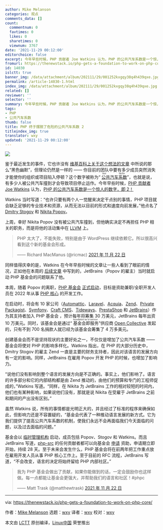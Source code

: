 ```yaml
---
author: Mike Melanson
categories: 观点
comments_data: []
count:
  commentnum: 0
  favtimes: 0
  likes: 0
  sharetimes: 0
  viewnum: 3767
date: '2021-11-29 00:12:00'
editorchoice: false
excerpt: 今年早些时候，PHP 贡献者 Joe Watkins 认为，PHP 的公共汽车系数是一个惊人的数字，即 2！
fromurl: https://thenewstack.io/php-gets-a-foundation-to-work-on-php-core/
id: 14030
islctt: true
banner_img: /data/attachment/album/202111/29/001252kxgqy38q4h439qxe.jpg
permalink: /article-14030-1.html
index_img: /data/attachment/album/202111/29/001252kxgqy38q4h439qxe.jpg.thumb.jpg
related: []
reviewer: ''
selector: ''
summary: 今年早些时候，PHP 贡献者 Joe Watkins 认为，PHP 的公共汽车系数是一个惊人的数字，即 2！
tags:
- PHP
- 公共汽车系数
thumb: false
title: PHP 终于摆脱了危险的公共汽车系数 2
titleindex_img: true
translator: wxy
updated: '2021-11-29 00:12:00'
---
```


![](/data/attachment/album/202111/29/001252kxgqy38q4h439qxe.jpg)


鉴于最近发生的事件，它也许没有 [维基百科上关于这个想法的文章](https://en.wikipedia.org/wiki/Bus_factor) 中所说的那么“黑色幽默”，但理论仍然是一样的 —— 你目前的团队中要有多少成员突然消失才能使你的组织或项目陷入停顿？这个数字被称为“<ruby> <a href="https://en.wikipedia.org/wiki/Bus_factor">  公共汽车系数 </a> <rp>  （ </rp> <rt>  bus factor </rt> <rp>  ） </rp></ruby>”，也就是说，有多少人被公共汽车撞到才会导致项目停止运作。今年早些时候，[PHP 贡献者 Joe Watkins](https://github.com/krakjoe) 认为，[PHP 的公共汽车系数是一个惊人的数字，即 2！](https://blog.krakjoe.ninja/2021/05/avoiding-busses.html)


Watkins 当时写道：“也许只要有两个人一觉醒来决定干点别的事情，PHP 项目就会缺乏足够的专业技术和资源，从而无法以目前的形式和速度向前发展，”他点名了 [Dmitry Stogov](https://twitter.com/dstogov?lang=en) 和 [Nikita Popov](https://twitter.com/nikita_ppv?lang=en)。


上周，幸好 Nikita Popov 没有被公共汽车撞到，但他确实决定不再担任 PHP 相关的职务，而是将他的活动集中在 [LLVM](https://llvm.org/) 上。



> 
> PHP 太大了，不能失败，特别是由于 WordPress 继续依赖它。所以很高兴看到这个新的基金会形成。
> 
> 
> —— Richard MacManus (@ricmac) [2021 年 11 月 22 日](https://t.co/3wulgfM0eq)
> 
> 
> 


同样值得庆幸的是，Watkins 在今年早些时候的文章让一些人看到了眼前的情况，正如他在本周的 [后续文章](https://blog.krakjoe.ninja/2021/11/2-1.html) 中写到的，JetBrains（Popov 的雇主）当时就启动 PHP 基金会的问题联系了他。


本周，随着 Popov 的离职，[PHP 基金会](https://opencollective.com/phpfoundation) [正式启动](https://blog.jetbrains.com/phpstorm/2021/11/the-php-foundation/)，目标是资助兼职/全职开发人员在 2022 年从事 [PHP 核心](https://github.com/php/php-src) 的开发工作。


在启动时，将会有 10 家公司（[Automattic](https://automattic.com/)、[Laravel](https://laravel.com/)、[Acquia](https://www.acquia.com/)、[Zend](https://www.zend.com/)、[Private Packagist](https://packagist.com/)、[Symfony](https://symfony.com/)、[Craft CMS](https://craftcms.com/)、[Tideways](https://tideways.com/)、[PrestaShop](https://www.prestashop.com/) 和 [JetBrains](https://www.jetbrains.com/)）作为其支持者加入 PHP 基金会 ，预计每年将筹集 30 万美元，JetBrains 每年出资 10 万美元。同时，该基金会是通过“<ruby> 基金会即服务 <rp>  （ </rp> <rt>  foundation-as-a-service </rt> <rp>  ） </rp></ruby>”供应商 [Open Collective](https://opencollective.com/) 发起的，只有不到 700 名捐款人就已经为该基金会筹集了 4 万多美元。


创建基金会而不是坚持现状的主要好处之一，不仅仅是增加了公共汽车系数 —— 基金会将使对 PHP 的影响多样化。Watkins 指出，在 PHP 的大部分历史中，Dmitry Stogov 的雇主 Zend 一直是主要的财务支持者，因此对该语言的发展方向有一定的影响。同样，JetBrains 在雇用 Popov 开发 PHP 的时候，也增加了影响力。


“说他们没有影响到整个语言的发展方向是不正确的。事实上，他们影响了。语言的许多部分和它的内部结构都是由 Zend 推动的，由他们的预算和专门的工程师促成的，”Watkins 写道。“同样，在 Nikita 为 JetBrains 工作的相对较短的时间内，他们也有某种影响，如果说他们没有，那就是说 Nikita 在受雇于 JetBrains 之前和期间的产出没有区别。”


虽然 Watkins 说，所有的事情都是光明正大的，并且经过了标准的程序来确保如此，但影响力还是不容置疑的，“基金会代表了一种推动语言发展的新方式。它为我们提供了提高公共汽车系数的机制，使我们永远不会再面临我们今天面临的问题，以及过去面临的问题。”


基金会以 [临时管理机构](https://blog.jetbrains.com/phpstorm/2021/11/the-php-foundation/#foundation_administration) 启动，成员包括 Popov、Stogov 和 Watkins。而且 JetBrains 写道，[php-src](https://github.com/php/php-src) 的任何贡献者都可以向基金会 [申请](https://forms.gle/mk52v6FphaYr6yMS8) 资助，申请期立即开始，持续 28 天。至于未来会发生什么，PHP 基金会将在前两年把工作重点放在雇用开发人员从事 PHP 核心工作上。至于目前的 RFC 流程，JetBrains 写道，“不会改变，语言的决定将始终留给 PHP 内部社区。”



> 
> 我为 PHP 基金会做出了贡献，如果你能做到的话，一定会鼓励你也这样做。每一点都能让基金会更强大，并帮助我们的语言和社区！#phpc
> 
> 
> —— Matt Trask (@matthewtrask) [2021 年 11 月 22 日](https://t.co/rWyWC5Dz50)
> 
> 
> 




---


via: <https://thenewstack.io/php-gets-a-foundation-to-work-on-php-core/> 


作者：[Mike Melanson](https://thenewstack.io/author/mike-melanson/) 选题：[wxy](https://github.com/wxy) 译者：[wxy](https://github.com/wxy) 校对：[wxy](https://github.com/wxy)


本文由 [LCTT](https://github.com/LCTT/TranslateProject) 原创编译，[Linux中国](/article-14028-1.html) 荣誉推出